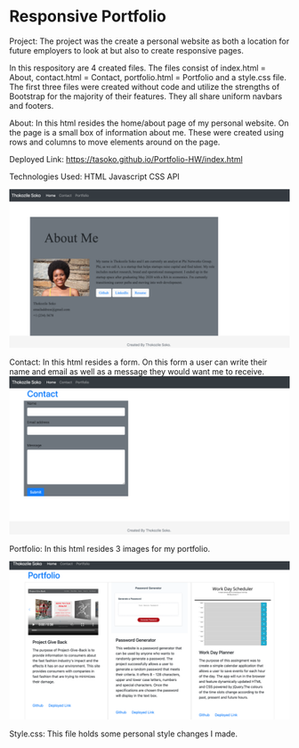 # Responsive Portfolio

Project: The project was the create a personal website as both a location for future employers to look at but also to create responsive pages.

In this respository are 4 created files. The files consist of index.html = About, contact.html = Contact, portfolio.html = Portfolio and a style.css file. The first three files were created without code and utilize the strengths of Bootstrap for the majority of their features. They all share uniform navbars and footers.

About:
In this html resides the home/about page of my personal website. On the page is a small box of information about me. These were created using rows and columns to move elements around on the page. 

Deployed Link: https://tasoko.github.io/Portfolio-HW/index.html

Technologies Used: 
HTML
Javascript
CSS
API


![About Page](docs/about-me.png)

Contact:
In this html resides a form. On this form a user can write their name and email as well as a message they would want me to receive. 
![Contact Page](docs/contact.png)

Portfolio:
In this html resides 3 images for my portfolio. 

![Portfolio Page](docs/Portfolio.png)

Style.css:
This file holds some personal style changes I made.
